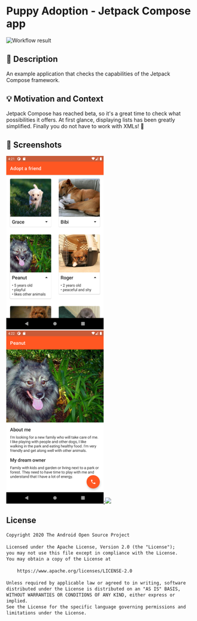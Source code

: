 # Puppy Adoption - Jetpack Compose app
![Workflow result](https://github.com/linean/puppy-adoption-app/workflows/Check/badge.svg)

## :scroll: Description
An example application that checks the capabilities of the Jetpack Compose framework.

## :bulb: Motivation and Context
Jetpack Compose has reached beta, so it's a great time to check what possibilities it offers.
At first glance, displaying lists has been greatly simplified. 
Finally you do not have to work with XMLs! :tada:

## :camera_flash: Screenshots
<img src="/results/screenshot_1.png" width="260">&emsp;<img src="/results/screenshot_2.png" width="260">;<img src="/results/preview.gif" width="260">

## License
```
Copyright 2020 The Android Open Source Project

Licensed under the Apache License, Version 2.0 (the "License");
you may not use this file except in compliance with the License.
You may obtain a copy of the License at

    https://www.apache.org/licenses/LICENSE-2.0

Unless required by applicable law or agreed to in writing, software
distributed under the License is distributed on an "AS IS" BASIS,
WITHOUT WARRANTIES OR CONDITIONS OF ANY KIND, either express or implied.
See the License for the specific language governing permissions and
limitations under the License.
```